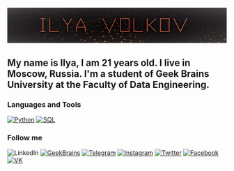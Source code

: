 [![Header](https://github.com/StandinNeon/StandinNeon/blob/master/Assets/Header%20git.png)](https://gb.ru/users/176798?tab=courses-and-certificates#courses-and-certificates)

## My name is Ilya, I am 21 years old. I live in Moscow, Russia. I'm a student of Geek Brains University at the Faculty of Data Engineering. 

### Languages and Tools
[![Python](https://img.shields.io/badge/Python-313431?style=for-the-badge&logo=python)](https://www.python.org/)
[![SQL](https://img.shields.io/badge/SQL-f7c01b?style=for-the-badge&logo=mysql)](https://www.mysql.com/)

### Follow me
![LinkedIn](https://img.shields.io/badge/Linkedin-ffffff?style=social&logo=linkedin)
[![GeekBrains](https://img.shields.io/badge/GeekBrains-ffffff?style=social&logo=gitpod)](https://gb.ru/users/176798?tab=courses-and-certificates#courses-and-certificates)
[![Telegram](https://img.shields.io/badge/Telegram-ffffff?style=social&logo=telegram)](https://github.com/StandinNeon/StandinNeon/blob/master/Assets/tgqr.jpg)
[![Instagram](https://img.shields.io/badge/Instagram-ffffff?style=social&logo=instagram)](https://www.instagram.com/co.neon.co/)
[![Twitter](https://img.shields.io/badge/Twitter-ffffff?style=social&logo=twitter)](https://twitter.com/neonstandin)
[![Facebook](https://img.shields.io/badge/Facebook-ffffff?style=social&logo=facebook)](https://www.facebook.com/profile.php?id=100033382491343)
[![VK](https://img.shields.io/badge/VK-ffffff?style=social&logo=vk)](https://vk.com/im_ilyavolkov)